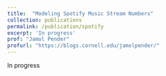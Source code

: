 ```yaml
---
title:  "Modeling Spotify Music Stream Numbers"
collection: publications
permalink: /publication/spotify
excerpt: 'In progress'
prof: "Jamol Pender"
profurl: "https://blogs.cornell.edu/jamolpender/"
---
```

In progress


<!-- Recommended citation: Your Name, You. (2009). "Paper Title Number 1." <i>Journal 1</i>. 1(1). -->
